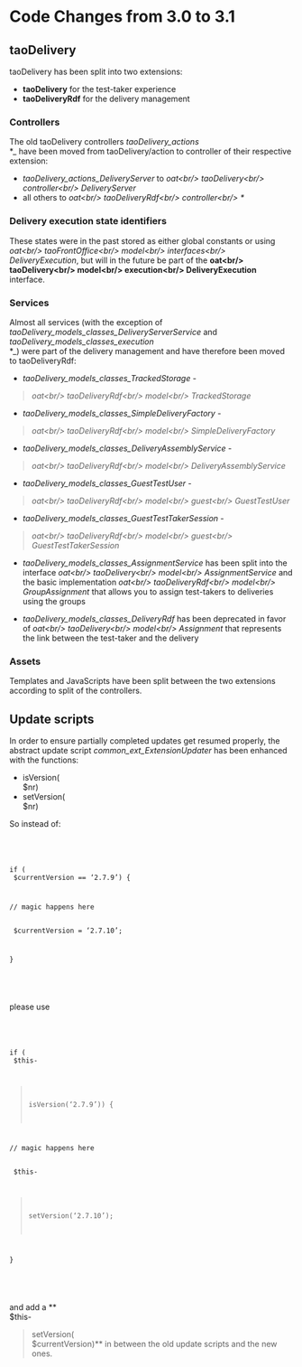 <!--
created_at: '2015-12-09 15:54:05'
updated_at: '2015-12-15 17:42:13'
authors:
    - 'Joel Bout'
tags:
    - 'TAO 3.0'
    - 'TAO 3.1'
-->



Code Changes from 3.0 to 3.1
============================

taoDelivery
-----------

taoDelivery has been split into two extensions:

-   **taoDelivery** for the test-taker experience
-   **taoDeliveryRdf** for the delivery management

### Controllers

The old taoDelivery controllers *taoDelivery_actions*<br/>
*_ have been moved from taoDelivery/action to controller of their respective extension:

-   *taoDelivery_actions_DeliveryServer* to *oat\<br/>
taoDelivery\<br/>
controller\<br/>
DeliveryServer*
-   all others to *oat\<br/>
taoDeliveryRdf\<br/>
controller\<br/>
\**

### Delivery execution state identifiers

These states were in the past stored as either global constants or using *oat\<br/>
taoFrontOffice\<br/>
model\<br/>
interfaces\<br/>
DeliveryExecution*, but will in the future be part of the **oat\<br/>
taoDelivery\<br/>
model\<br/>
execution\<br/>
DeliveryExecution** interface.

### Services

Almost all services (with the exception of *taoDelivery_models_classes_DeliveryServerService* and *taoDelivery_models_classes_execution*<br/>
*_) were part of the delivery management and have therefore been moved to taoDeliveryRdf:

-   *taoDelivery_models_classes_TrackedStorage* -<br/>
> *oat\<br/>
taoDeliveryRdf\<br/>
model\<br/>
TrackedStorage*
-   *taoDelivery_models_classes_SimpleDeliveryFactory* -<br/>
> *oat\<br/>
taoDeliveryRdf\<br/>
model\<br/>
SimpleDeliveryFactory*
-   *taoDelivery_models_classes_DeliveryAssemblyService* -<br/>
> *oat\<br/>
taoDeliveryRdf\<br/>
model\<br/>
DeliveryAssemblyService*
-   *taoDelivery_models_classes_GuestTestUser* -<br/>
> *oat\<br/>
taoDeliveryRdf\<br/>
model\<br/>
guest\<br/>
GuestTestUser*
-   *taoDelivery_models_classes_GuestTestTakerSession* -<br/>
> *oat\<br/>
taoDeliveryRdf\<br/>
model\<br/>
guest\<br/>
GuestTestTakerSession*



-   *taoDelivery_models_classes_AssignmentService* has been split into the interface *oat\<br/>
taoDelivery\<br/>
model\<br/>
AssignmentService* and the basic implementation *oat\<br/>
taoDeliveryRdf\<br/>
model\<br/>
GroupAssignment* that allows you to assign test-takers to deliveries using the groups



-   *taoDelivery_models_classes_DeliveryRdf* has been deprecated in favor of *oat\<br/>
taoDelivery\<br/>
model\<br/>
Assignment* that represents the link between the test-taker and the delivery

### Assets

Templates and JavaScripts have been split between the two extensions according to split of the controllers.

Update scripts
--------------

In order to ensure partially completed updates get resumed properly, the abstract update script *common_ext_ExtensionUpdater* has been enhanced with the functions:

-   isVersion(<br/>
$nr)
-   setVersion(<br/>
$nr)

So instead of:

<code style="php"><pre><br/>

if (<br/>
$currentVersion == ‘2.7.9’) {<br/>

 // magic happens here\
 <br/>
$currentVersion = ‘2.7.10’;<br/>

}

</pre>
</code>

please use

<code style="php"><pre><br/>

if (<br/>
$this-<br/>
>isVersion(‘2.7.9’)) {<br/>

 // magic happens here\
 <br/>
$this-<br/>
>setVersion(‘2.7.10’);<br/>

}

</pre>
</code>

and add a **<br/>
$this-<br/>
>setVersion(<br/>
$currentVersion)** in between the old update scripts and the new ones.


